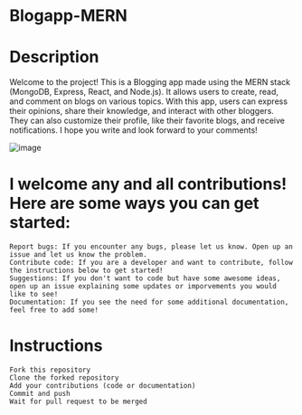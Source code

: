 # Blogapp-MERN

# Description

Welcome to the project! This is a Blogging app made using the MERN stack (MongoDB, Express, React, and Node.js). It allows users to create, read, and comment on blogs on various topics. With this app, users can express their opinions, share their knowledge, and interact with other bloggers. They can also customize their profile, like their favorite blogs, and receive notifications. I hope you write and look forward to your comments!

![image](https://github.com/piersdeshmukh/Blogapp-MERN/assets/158027859/63c83ef5-8329-499c-8651-975ffa340e2f)


# I welcome any and all contributions! Here are some ways you can get started:

    Report bugs: If you encounter any bugs, please let us know. Open up an issue and let us know the problem.
    Contribute code: If you are a developer and want to contribute, follow the instructions below to get started!
    Suggestions: If you don't want to code but have some awesome ideas, open up an issue explaining some updates or imporvements you would like to see!
    Documentation: If you see the need for some additional documentation, feel free to add some!

# Instructions

    Fork this repository
    Clone the forked repository
    Add your contributions (code or documentation)
    Commit and push
    Wait for pull request to be merged

 
